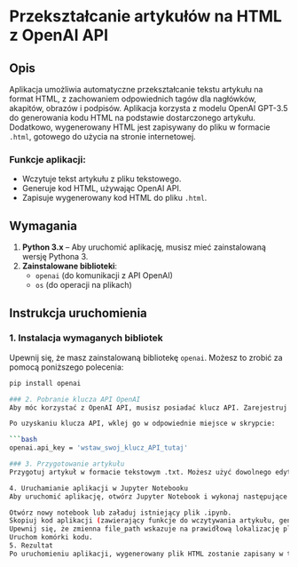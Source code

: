 # Przekształcanie artykułów na HTML z OpenAI API

## Opis

Aplikacja umożliwia automatyczne przekształcanie tekstu artykułu na format HTML, z zachowaniem odpowiednich tagów dla nagłówków, akapitów, obrazów i podpisów. Aplikacja korzysta z modelu OpenAI GPT-3.5 do generowania kodu HTML na podstawie dostarczonego artykułu. Dodatkowo, wygenerowany HTML jest zapisywany do pliku w formacie `.html`, gotowego do użycia na stronie internetowej.

### Funkcje aplikacji:

- Wczytuje tekst artykułu z pliku tekstowego.
- Generuje kod HTML, używając OpenAI API.
- Zapisuje wygenerowany kod HTML do pliku `.html`.

## Wymagania

1. **Python 3.x** – Aby uruchomić aplikację, musisz mieć zainstalowaną wersję Pythona 3.
2. **Zainstalowane biblioteki**:
    - `openai` (do komunikacji z API OpenAI)
    - `os` (do operacji na plikach)

## Instrukcja uruchomienia

### 1. Instalacja wymaganych bibliotek

Upewnij się, że masz zainstalowaną bibliotekę `openai`. Możesz to zrobić za pomocą poniższego polecenia:

```bash
pip install openai

### 2. Pobranie klucza API OpenAI
Aby móc korzystać z OpenAI API, musisz posiadać klucz API. Zarejestruj się na stronie OpenAI i wygeneruj klucz API w sekcji API Keys.

Po uzyskaniu klucza API, wklej go w odpowiednie miejsce w skrypcie:

```bash
openai.api_key = 'wstaw_swoj_klucz_API_tutaj'

### 3. Przygotowanie artykułu
Przygotuj artykuł w formacie tekstowym .txt. Możesz użyć dowolnego edytora tekstu do stworzenia tego pliku. Pamiętaj, aby plik był zapisany w formacie UTF-8, aby uniknąć problemów z kodowaniem.

4. Uruchamianie aplikacji w Jupyter Notebooku
Aby uruchomić aplikację, otwórz Jupyter Notebook i wykonaj następujące kroki:

Otwórz nowy notebook lub załaduj istniejący plik .ipynb.
Skopiuj kod aplikacji (zawierający funkcje do wczytywania artykułu, generowania HTML i zapisywania do pliku) do komórek notebooka.
Upewnij się, że zmienna file_path wskazuje na prawidłową lokalizację pliku artykułu na Twoim systemie.
Uruchom komórki kodu.
5. Rezultat
Po uruchomieniu aplikacji, wygenerowany plik HTML zostanie zapisany w tym samym katalogu, w którym znajduje się notebook, pod nazwą artykul.html. Możesz go otworzyć w przeglądarce, aby zobaczyć wynik.
